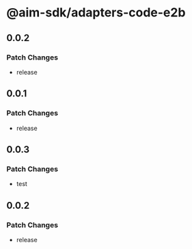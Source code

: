 # @aim-sdk/adapters-code-e2b

## 0.0.2

### Patch Changes

- release

## 0.0.1

### Patch Changes

- release

## 0.0.3

### Patch Changes

- test

## 0.0.2

### Patch Changes

- release
